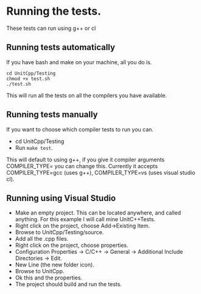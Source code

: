 # Running the tests. #

These tests can run using g++ or cl

## Running tests automatically ##

If you have bash and make on your machine, all you do is.

~~~
cd UnitCpp/Testing
chmod +x test.sh
./test.sh
~~~

This will run all the tests on all the compilers you have available.

## Running tests manually ##

If you want to choose which compiler tests to run you can.

- cd UnitCpp/Testing
- Run `make test`.

This will default to using g++, if you give it compiler arguments COMPILER_TYPE= you can change this. Currently it accepts COMPILER_TYPE=gcc (uses g++), COMPILER_TYPE=vs (uses visual studio cl).

## Running using Visual Studio ##

- Make an empty project. This can be located anywhere, and called anything. For this example I will call mine UnitC++Tests.
- Right click on the project, choose Add->Existing Item.
- Browse to UnitCpp/Testing/source.
- Add all the .cpp files.
- Right click on the project, choose properties.
- Configuration Properties -> C/C++ -> General -> Additional Include Directories -> Edit.
- New Line (the new folder icon).
- Browse to UnitCpp.
- Ok this and the properties.
- The project should build and run the tests.
